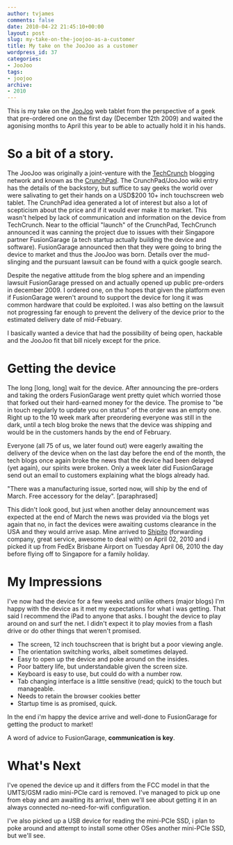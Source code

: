 ```yaml
---
author: tvjames
comments: false
date: 2010-04-22 21:45:10+00:00
layout: post
slug: my-take-on-the-joojoo-as-a-customer
title: My take on the JooJoo as a customer
wordpress_id: 37
categories:
- JooJoo
tags:
- joojoo
archive: 
- 2010
---
```


This is my take on the [JooJoo](https://thejoojoo.com/) web tablet from the perspective of a geek that pre-ordered one on the first day (December 12th 2009) and waited the agonising months to April this year to be able to actually hold it in his hands.

# So a bit of a story.

The JooJoo was originally a joint-venture with the [TechCrunch](http://techcrunch.com/) blogging network and known as the [CrunchPad](http://en.wikipedia.org/wiki/JooJoo#Crunchpad). The CrunchPad/JooJoo wiki entry has the details of the backstory, but suffice to say geeks the world over were salivating to get their hands on a USD$200 10+ inch touchscreen web tablet. The CrunchPad idea generated a lot of interest but also a lot of scepticism about the price and if it would ever make it to market. This wasn't helped by lack of communication and information on the device from TechCrunch. Near to the official "launch" of the CrunchPad, TechCrunch announced it was canning the project due to issues with their Singapore partner FusionGarage (a tech startup actually building the device and software). FusionGarage announced then that they were going to bring the device to market and thus the JooJoo was born. Details over the mud-slinging and the pursuant lawsuit can be found with a quick google search.

Despite the negative attitude from the blog sphere and an impending lawsuit FusionGarage pressed on and actually opened up public pre-orders in december 2009. I ordered one, on the hopes that given the platform even if FusionGarage weren't around to support the device for long it was common hardware that could be exploited. I was also betting on the lawsuit not progressing far enough to prevent the delivery of the device prior to the estimated delivery date of mid-Febuary.

I basically wanted a device that had the possibility of being open, hackable and the JooJoo fit that bill nicely except for the price.

# Getting the device

The long [long, long] wait for the device. After announcing the pre-orders and taking the orders FusionGarage went pretty quiet which worried those that forked out their hard-earned money for the device. The promise to "be in touch regularly to update you on status" of the order was an empty one. Right up to the 10 week mark after preordering everyone was still in the dark, until a tech blog broke the news that the device was shipping and would be in the customers hands by the end of February.

Everyone (all 75 of us, we later found out) were eagerly awaiting the delivery of the device when on the last day before the end of the month, the tech blogs once again broke the news that the device had been delayed (yet again), our spirits were broken. Only a week later did FusionGarage send out an email to customers explaining what the blogs already had.

"There was a manufacturing issue, sorted now, will ship by the end of March. Free accessory for the delay". [paraphrased]

This didn't look good, but just when another delay announcement was expected at the end of March the news was provided via the blogs yet again that no, in fact the devices were awaiting customs clearance in the USA and they would arrive asap. Mine arrived to [Shipito](http://www.shipito.com/) (forwarding company, great service, awesome to deal with) on April 02, 2010 and i picked it up from FedEx Brisbane Airport on Tuesday April 06, 2010 the day before flying off to Singapore for a family holiday.

# My Impressions

I've now had the device for a few weeks and unlike others (major blogs) I'm happy with the device as it met my expectations for what i was getting. That said I recommend the iPad to anyone that asks. I bought the device to play around on and surf the net. I didn't expect it to play movies from a flash drive or do other things that weren't promised.

  * The screen, 12 inch touchscreen that is bright but a poor viewing angle.
  * The orientation switching works, albeit sometimes delayed.
  * Easy to open up the device and poke around on the insides.
  * Poor battery life, but understandable given the screen size.
  * Keyboard is easy to use, but could do with a number row.
  * Tab changing interface is a little sensitive (read; quick) to the touch but manageable.
  * Needs to retain the browser cookies better
  * Startup time is as promised, quick.

In the end i'm happy the device arrive and well-done to FusionGarage for getting the product to market!

A word of advice to FusionGarage, **communication is key**.

# What's Next

I've opened the device up and it differs from the FCC model in that the UMTS/GSM radio mini-PCIe card is removed. I've managed to pick up one from ebay and am awaiting its arrival, then we'll see about getting it in an always connected no-need-for-wifi configuration.

I've also picked up a USB device for reading the mini-PCIe SSD, i plan to poke around and attempt to install some other OSes another mini-PCIe SSD, but we'll see.
